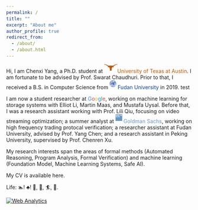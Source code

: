 ```yaml
---
permalink: /
title: ""
excerpt: "About me"
author_profile: true
redirect_from: 
  - /about/
  - /about.html
---
```


Hi, I am Chenxi Yang, a Ph.D. student at <img src="./assets/longhorns.png" style="height: 18px; margin-bottom: 6px;"><font style="color:#bf5900">University of Texas at Austin</font>. I am fortunate to be advised by Prof. <a href="http://www.cs.utexas.edu/~swarat/" style="text-decoration: none">Swarat Chaudhuri</a>. Prior to that, I received a B.S. in Computer Science from <img src="./assets/fudan.svg" style="height: 18px; margin-bottom: 6px;"> <font style="color:#0e419c">Fudan University</font> in 2019.  test

I am now a student researcher at <font style="color:#4285F4">G</font><font style="color:#DB4437">o</font><font style="color:#F4B400">o</font><font style="color:#4285F4">g</font><font style="color:#0F9D58">l</font><font style="color:#DB4437">e</font>, working on machine learning for storage systems with <a href="http://alumni.soe.ucsc.edu/~yanli/" style="text-decoration: none">Elliot Li</a>, <a href="http://martin-maas.com" style="text-decoration: none">Martin Maas</a>, and <a href="https://scholar.google.com/citations?user=KqssyAQAAAAJ&hl=en" style="text-decoration: none">Mustafa Uysal</a>. Before that, I was a research assistant working with Prof. <a href="https://www.cs.utexas.edu/~lili/" style="text-decoration: none">Lili Qiu</a>, focusing on video streaming optimization; a summer analyst at <img src="./assets/gs.png" style="height: 18px; margin-bottom: 6px;"> <font style="color:#6b96c3">Goldman Sachs</font>, working on high frequency trading protocal verification; a researcher assistant at Fudan University, advised by Prof. <a href="https://chenyang03.wordpress.com/" style="text-decoration: none">Yang Chen</a>; and a research assistant in Peking University, supervised by Prof. <a href="http://soar.group/chenren/" style="text-decoration: none">Chenren Xu</a>.

My research interests span the areas of formal methods (Automated Reasoning, Program Analysis, Formal Verification) and machine learning (Foundation Model, Machine Learning Systems, Safe AI).

My CV is available <a href="https://chenxi-yang.github.io/files/CV_ChenxiYang.pdf" style="text-decoration: none">here</a>.
<!-- I am looking for a summer internship in 2024. Please feel free to reach out to me if you are interested in my research. -->

Life: 🏊! <a href="https://chenxi-yang.github.io/images/poker.png" style="text-decoration: none">♣️</a>! 🎿, <a href="https://chenxi-yang.github.io/images/hiking.jpg" style="text-decoration: none">🧗</a>, <a href="https://chenxi-yang.github.io/images/surfing.jpg" style="text-decoration: none">🏄</a>, <a href="https://chenxi-yang.github.io/images/snorkeling.jpg" style="text-decoration: none">🤿</a>.



<!-- Default Statcounter code for github hompage
https://cxyang1997.github.io/ -->
<script type="text/javascript">
var sc_project=12178457; 
var sc_invisible=1; 
var sc_security="0c3d84b6"; 
</script>
<script type="text/javascript"
src="https://www.statcounter.com/counter/counter.js"
async></script>
<noscript><div class="statcounter"><a title="Web Analytics"
href="https://statcounter.com/" target="_blank"><img
class="statcounter"
src="https://c.statcounter.com/12178457/0/0c3d84b6/1/"
alt="Web Analytics"></a></div></noscript>
<!-- End of Statcounter Code -->
